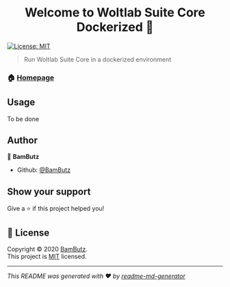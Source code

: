 <h1 align="center">Welcome to Woltlab Suite Core Dockerized 👋</h1>
<p>
  <a href="LICENSE" target="_blank">
    <img alt="License: MIT" src="https://img.shields.io/badge/License-MIT-yellow.svg" />
  </a>
</p>

> Run Woltlab Suite Core in a dockerized environment

### 🏠 [Homepage](https://githu,com/BamButz/docker-woltlab)

## Usage

To be done

## Author

👤 **BamButz**

* Github: [@BamButz](https://github.com/BamButz)

## Show your support

Give a ⭐️ if this project helped you!

## 📝 License

Copyright © 2020 [BamButz](https://github.com/BamButz).<br />
This project is [MIT](LICENSE) licensed.

***
_This README was generated with ❤️ by [readme-md-generator](https://github.com/kefranabg/readme-md-generator)_